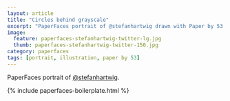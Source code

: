```yaml
---
layout: article
title: "Circles behind grayscale"
excerpt: "PaperFaces portrait of @stefanhartwig drawn with Paper by 53 on an iPad."
image: 
  feature: paperfaces-stefanhartwig-twitter-lg.jpg
  thumb: paperfaces-stefanhartwig-twitter-150.jpg
category: paperfaces
tags: [portrait, illustration, paper by 53]
---
```


PaperFaces portrait of [@stefanhartwig](http://twitter.com/stefanhartwig).

{% include paperfaces-boilerplate.html %}
